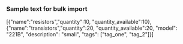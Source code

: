 ### Sample text for bulk import

[{"name":"resistors","quantity":10, "quantity_available":10}, {"name":"transistors","quantity":20, "quantity_available":20, "model": "221B", "description": "small", "tags": ["tag_one", "tag_2"]}]
